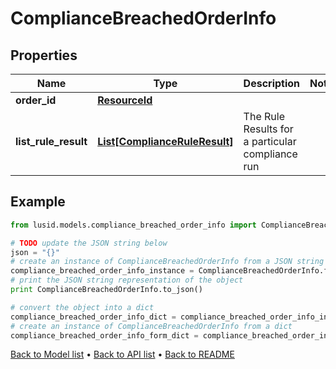 # ComplianceBreachedOrderInfo


## Properties
Name | Type | Description | Notes
------------ | ------------- | ------------- | -------------
**order_id** | [**ResourceId**](ResourceId.md) |  | 
**list_rule_result** | [**List[ComplianceRuleResult]**](ComplianceRuleResult.md) | The Rule Results for a particular compliance run | 

## Example

```python
from lusid.models.compliance_breached_order_info import ComplianceBreachedOrderInfo

# TODO update the JSON string below
json = "{}"
# create an instance of ComplianceBreachedOrderInfo from a JSON string
compliance_breached_order_info_instance = ComplianceBreachedOrderInfo.from_json(json)
# print the JSON string representation of the object
print ComplianceBreachedOrderInfo.to_json()

# convert the object into a dict
compliance_breached_order_info_dict = compliance_breached_order_info_instance.to_dict()
# create an instance of ComplianceBreachedOrderInfo from a dict
compliance_breached_order_info_form_dict = compliance_breached_order_info.from_dict(compliance_breached_order_info_dict)
```
[Back to Model list](../README.md#documentation-for-models) &#8226; [Back to API list](../README.md#documentation-for-api-endpoints) &#8226; [Back to README](../README.md)



